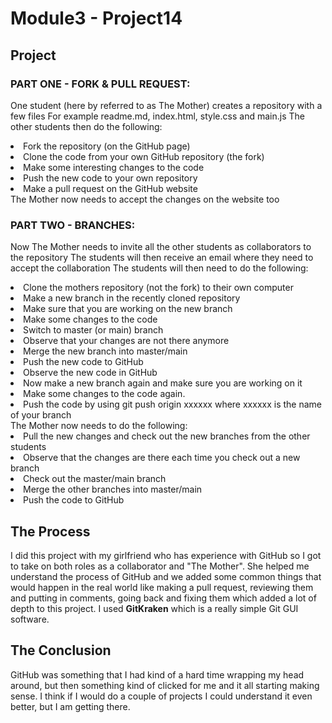 # Module3 - Project14 

## Project 

### PART ONE - FORK & PULL REQUEST:
One student (here by referred to as The Mother) creates a repository with a few files
For example readme.md, index.html, style.css and main.js
The other students then do the following:
<li>Fork the repository (on the GitHub page)</li>
<li>Clone the code from your own GitHub repository (the fork)</li>
<li>Make some interesting changes to the code</li>
<li>Push the new code to your own repository</li>
<li>Make a pull request on the GitHub website</li>
The Mother now needs to accept the changes on the website too

### PART TWO - BRANCHES:
Now The Mother needs to invite all the other students as collaborators to the repository
The students will then receive an email where they need to accept the collaboration
The students will then need to do the following:
<li>Clone the mothers repository (not the fork) to their own computer</li>
<li>Make a new branch in the recently cloned repository</li>
<li>Make sure that you are working on the new branch</li>
<li>Make some changes to the code</li>
<li>Switch to master (or main) branch</li>
<li>Observe that your changes are not there anymore</li>
<li>Merge the new branch into master/main</li>
<li>Push the new code to GitHub</li>
<li>Observe the new code in GitHub</li>
<li>Now make a new branch again and make sure you are working on it</li>
<li>Make some changes to the code again.</li>
<li>Push the code by using git push origin xxxxxx where xxxxxx is the name of your branch</li>
The Mother now needs to do the following:
<li>Pull the new changes and check out the new branches from the other students</li>
<li>Observe that the changes are there each time you check out a new branch</li>
<li>Check out the master/main branch</li>
<li>Merge the other branches into master/main</li>
<li>Push the code to GitHub</li>

## The Process 

I did this project with my girlfriend who has experience with GitHub so I got to take on both roles as a collaborator and "The Mother". She helped me understand the process of GitHub and we added some common things that would happen in the real world like making a pull request, reviewing them and putting in comments, going back and fixing them which added a lot of depth to this project. I used <strong>GitKraken</strong> which is a really simple Git GUI software.

## The Conclusion

GitHub was something that I had kind of a hard time wrapping my head around, but then something kind of clicked for me and it all starting making sense. I think if I would do a couple of projects I could understand it even better, but I am getting there. 